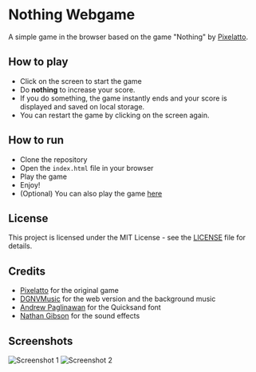 # Nothing Webgame
A simple game in the browser based on the game "Nothing" by [Pixelatto](https://store.steampowered.com/app/2696480/Nothing/).

## How to play
- Click on the screen to start the game
- Do **nothing** to increase your score.
- If you do something, the game instantly ends and your score is displayed and saved on local storage.
- You can restart the game by clicking on the screen again.

## How to run
- Clone the repository
- Open the `index.html` file in your browser
- Play the game
- Enjoy!
- (Optional) You can also play the game [here](http://nothing-webgame.dgnvmusic.nl/)

## License
This project is licensed under the MIT License - see the [LICENSE](LICENSE) file for details.

## Credits
- [Pixelatto](https://store.steampowered.com/app/2696480/Nothing/) for the original game
- [DGNVMusic](https://dgnvmusic.nl) for the web version and the background music
- [Andrew Paglinawan](https://fonts.google.com/specimen/Quicksand) for the Quicksand font
- [Nathan Gibson](https://nathangibson.myportfolio.com/) for the sound effects

## Screenshots
![Screenshot 1](https://foxstudiolabs.s3.eu-west-2.amazonaws.com/nothing-game/screenshots/nothing-screenshot-1.png)
![Screenshot 2](https://foxstudiolabs.s3.eu-west-2.amazonaws.com/nothing-game/screenshots/nothing-screenshot-2.png)
